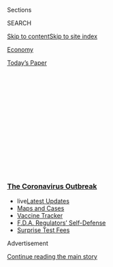 <div id="app">

<div>

<div>

<div>

<div class="NYTAppHideMasthead css-1q2w90k e1suatyy0">

<div class="section css-ui9rw0 e1suatyy2">

<div class="css-eph4ug er09x8g0">

<div class="css-6n7j50">

</div>

<span class="css-1dv1kvn">Sections</span>

<div class="css-10488qs">

<span class="css-1dv1kvn">SEARCH</span>

</div>

[Skip to content](#site-content)[Skip to site
index](#site-index)

</div>

<div id="masthead-section-label" class="css-1wr3we4 eaxe0e00">

[Economy](https://www.nytimes3xbfgragh.onion/section/business/economy)

</div>

<div class="css-10698na e1huz5gh0">

</div>

</div>

<div id="masthead-bar-one" class="section hasLinks css-15hmgas e1csuq9d3">

<div class="css-uqyvli e1csuq9d0">

</div>

<div class="css-1uqjmks e1csuq9d1">

</div>

<div class="css-9e9ivx">

[](https://myaccount.nytimes3xbfgragh.onion/auth/login?response_type=cookie&client_id=vi)

</div>

<div class="css-1bvtpon e1csuq9d2">

[Today’s
Paper](https://www.nytimes3xbfgragh.onion/section/todayspaper)

</div>

</div>

</div>

</div>

<div data-aria-hidden="false">

<div id="site-content" data-role="main">

<div>

<div class="css-1aor85t" style="opacity:0.000000001;z-index:-1;visibility:hidden">

<div class="css-1hqnpie">

<div class="css-epjblv">

<span class="css-17xtcya">[Economy](/section/business/economy)</span><span class="css-x15j1o">|</span><span class="css-fwqvlz">Small-Business
Failures Loom as Federal Aid Dries
Up</span>

</div>

<div class="css-k008qs">

<div class="css-1iwv8en">

<span class="css-18z7m18"></span>

<div>

</div>

</div>

<span class="css-1n6z4y">https://nyti.ms/2YSssJy</span>

<div class="css-1705lsu">

<div class="css-4xjgmj">

<div class="css-4skfbu" data-role="toolbar" data-aria-label="Social Media Share buttons, Save button, and Comments Panel with current comment count" data-testid="share-tools">

  - 
  - 
  - 
  - 
    
    <div class="css-6n7j50">
    
    </div>

  - 
  - 

</div>

</div>

</div>

</div>

</div>

</div>

<div class="css-13pd83m">

<div class="css-l9svim">

### [<span class="css-pa1jbp"><span class="css-1rxm0ex">The Coronavirus</span><span class="css-1rxm0ex"> Outbreak</span></span>](https://www.nytimes3xbfgragh.onion/news-event/coronavirus?name=styln-coronavirus-markets&region=TOP_BANNER&block=storyline_menu_recirc&action=click&pgtype=Article&impression_id=bad28bd0-f52f-11ea-ae45-8f05135d08e7&variant=undefined)

  - <span class="css-1qkutce"><span class="css-12clwdu">live</span>[Latest
    Updates](https://www.nytimes3xbfgragh.onion/2020/09/12/world/covid-19-coronavirus.html?name=styln-coronavirus-markets&region=TOP_BANNER&block=storyline_menu_recirc&action=click&pgtype=Article&impression_id=bad28bd1-f52f-11ea-ae45-8f05135d08e7&variant=undefined)</span>
  - <span class="css-1qkutce">[Maps and
    Cases](https://www.nytimes3xbfgragh.onion/interactive/2020/us/coronavirus-us-cases.html?name=styln-coronavirus-markets&region=TOP_BANNER&block=storyline_menu_recirc&action=click&pgtype=Article&impression_id=bad2b2e0-f52f-11ea-ae45-8f05135d08e7&variant=undefined)</span>
  - <span class="css-1qkutce">[Vaccine
    Tracker](https://www.nytimes3xbfgragh.onion/interactive/2020/science/coronavirus-vaccine-tracker.html?name=styln-coronavirus-markets&region=TOP_BANNER&block=storyline_menu_recirc&action=click&pgtype=Article&impression_id=bad2b2e1-f52f-11ea-ae45-8f05135d08e7&variant=undefined)</span>
  - <span class="css-1qkutce">[F.D.A. Regulators’
    Self-Defense](https://www.nytimes3xbfgragh.onion/2020/09/10/us/politics/fda-coronavirus-vaccine.html?name=styln-coronavirus-markets&region=TOP_BANNER&block=storyline_menu_recirc&action=click&pgtype=Article&impression_id=bad2b2e2-f52f-11ea-ae45-8f05135d08e7&variant=undefined)</span>
  - <span class="css-1qkutce">[Surprise Test
    Fees](https://www.nytimes3xbfgragh.onion/2020/09/09/upshot/coronavirus-surprise-test-fees.html?name=styln-coronavirus-markets&region=TOP_BANNER&block=storyline_menu_recirc&action=click&pgtype=Article&impression_id=bad2b2e3-f52f-11ea-ae45-8f05135d08e7&variant=undefined)</span>

</div>

</div>

<div id="top-wrapper" class="css-1sy8kpn">

<div id="top-slug" class="css-l9onyx">

Advertisement

</div>

[Continue reading the main
story](#after-top)

<div class="ad top-wrapper" style="text-align:center;height:100%;display:block;min-height:250px">

<div id="top" class="place-ad" data-position="top" data-size-key="top">

</div>

</div>

<div id="after-top">

</div>

</div>

<div>

<div id="sponsor-wrapper" class="css-1hyfx7x">

<div id="sponsor-slug" class="css-19vbshk">

Supported by

</div>

[Continue reading the main
story](#after-sponsor)

<div id="sponsor" class="ad sponsor-wrapper" style="text-align:center;height:100%;display:block">

</div>

<div id="after-sponsor">

</div>

</div>

<div class="css-186x18t">

</div>

<div class="css-1vkm6nb ehdk2mb0">

# Small-Business Failures Loom as Federal Aid Dries Up

</div>

Many owners face tough choices after a federal loan program and other
government moves to bolster the economy have run their course.

<div class="css-79elbk" data-testid="photoviewer-wrapper">

<div class="css-z3e15g" data-testid="photoviewer-wrapper-hidden">

</div>

<div class="css-1a48zt4 ehw59r15" data-testid="photoviewer-children">

![<span class="css-16f3y1r e13ogyst0" data-aria-hidden="true">Maurice
Brewster’s company shuttled tech workers to and from work in the Bay
Area. He has pursued new sources of revenue, but is not sure the
operation can survive beyond the end of the
year.</span><span class="css-cnj6d5 e1z0qqy90" itemprop="copyrightHolder"><span class="css-1ly73wi e1tej78p0">Credit...</span><span><span>Jamie
Cotten for The New York
Times</span></span></span>](https://static01.graylady3jvrrxbe.onion/images/2020/08/31/business/00virus-smallbiz-01/merlin_176284503_f8118d6e-5257-4b3a-87f2-aff29f6398fa-articleLarge.jpg?quality=75&auto=webp&disable=upscale)

</div>

</div>

<div class="css-18e8msd">

<div class="css-vp77d3 epjyd6m0">

<div class="css-hus3qt ey68jwv0" data-aria-hidden="true">

[![Ben
Casselman](https://static01.graylady3jvrrxbe.onion/images/2018/11/09/multimedia/author-ben-casselman/author-ben-casselman-thumbLarge.png
"Ben Casselman")](https://www.nytimes3xbfgragh.onion/by/ben-casselman)

</div>

<div class="css-1baulvz">

By [<span class="css-1baulvz last-byline" itemprop="name">Ben
Casselman</span>](https://www.nytimes3xbfgragh.onion/by/ben-casselman)

</div>

</div>

  - Sept. 1,
    2020

  - 
    
    <div class="css-4xjgmj">
    
    <div class="css-d8bdto" data-role="toolbar" data-aria-label="Social Media Share buttons, Save button, and Comments Panel with current comment count" data-testid="share-tools">
    
      - 
      - 
      - 
      - 
        
        <div class="css-6n7j50">
        
        </div>
    
      - 
      - 
    
    </div>
    
    </div>

</div>

</div>

<div class="section meteredContent css-1r7ky0e" name="articleBody" itemprop="articleBody">

<div class="css-1fanzo5 StoryBodyCompanionColumn">

<div class="css-53u6y8">

The United States faces a wave of small-business failures this fall if
the federal government does not provide a new round of financial
assistance — a prospect that economists warn would prolong the
recession, slow the recovery and perhaps enduringly reshape the American
business landscape.

As the pandemic drags on, it is threatening even well-established
businesses that were financially healthy before the crisis. If they shut
down or are severely weakened, it could accelerate corporate
consolidation and the dominance of the biggest companies.

Tens of thousands of restaurants, bars, retailers and other small
businesses have [already
closed](https://www.nytimes3xbfgragh.onion/2020/07/13/business/small-businesses-coronavirus.html).
But many more have survived, buoyed in part by billions of dollars in
government assistance to both businesses and their customers.

The [Paycheck Protection
Program](https://www.nytimes3xbfgragh.onion/2020/08/28/business/ppp-small-business-fraud-coronavirus.html)
provided hundreds of billions in loans and grants to help businesses
retain employees and meet other obligations. Billions more went to the
unemployed, in a $600 weekly supplement to state jobless benefits, and
to many households, through a $1,200 tax rebate — money available to
spend at local stores and restaurants.

</div>

</div>

<div class="css-1fanzo5 StoryBodyCompanionColumn">

<div class="css-53u6y8">

Now that aid is [largely
gone](https://www.nytimes3xbfgragh.onion/2020/08/06/business/small-businesses-relief-program-ending.html),
even as the economic recovery that took hold in the spring is [losing
momentum](https://www.nytimes3xbfgragh.onion/2020/08/25/business/american-airline-furlough-19000.html).
The fall will bring new challenges: Colder weather will curtail outdoor
dining and other weather-dependent adaptations that helped businesses
hang on in much of the country, and epidemiologists warn that the winter
could bring a surge in coronavirus cases.

As a result, many businesses face a stark choice: Do they try to hold on
through a winter that could bring new shutdowns and restrictions, with
no guarantee that sales will bounce back in the spring? Or do they [cut
their
losses](https://www.nytimes3xbfgragh.onion/2020/08/03/nyregion/nyc-small-businesses-closing-coronavirus.html)
while they have something to salvage?

For the Cheers Replica bar in Faneuil Hall in Boston, the answer was to
throw in the towel after nearly two decades in business.

“We just came to the conclusion, if we’re losing that much money in the
summertime, what’s the winter going to look like?” said Markus
Ripperger, president and chief executive of Hampshire House, the bar’s
parent company.

Many businesses that failed in the early weeks of the pandemic were
already struggling, had owners nearing retirement or were otherwise
likely to shut down in the next couple of years. Those closing down now
look different.

</div>

</div>

<div class="css-1fanzo5 StoryBodyCompanionColumn">

<div class="css-53u6y8">

Cheers was a longstanding, successful business with access to capital
and owners willing to invest to keep it going. But the bar, built to
resemble the one on the 1980s sitcom, depended heavily on tourist
traffic that collapsed during the
pandemic.

<div id="NYT_MAIN_CONTENT_1_REGION" class="css-9tf9ac">

<div>

<div id="styln-covid-updates-markets" class="section interactive-content interactive-size-medium css-1ftcdic">

<div class="css-17ih8de interactive-body">

<div id="styln-briefing-block">

<div class="briefing-block-header-section">

# [Latest Updates: The Coronavirus Outbreak and the Economy](https://www.nytimes3xbfgragh.onion/live/2020/09/11/business/stock-market-today-coronavirus?action=click&pgtype=Article&state=default&region=MAIN_CONTENT_1&context=storylines_live_updates)

</div>

<div class="briefing-block-lb-items">

<div class="briefing-block-update-time">

[23h
ago](https://www.nytimes3xbfgragh.onion/live/2020/09/11/business/stock-market-today-coronavirus?action=click&pgtype=Article&state=default&region=MAIN_CONTENT_1&context=storylines_live_updates#the-nyse-may-move-its-data-center-out-of-new-jersey-in-response-to-a-proposed-tax)

</div>

<div>

[The N.Y.S.E. may move its data center out of New Jersey in response to
a proposed
tax.](https://www.nytimes3xbfgragh.onion/live/2020/09/11/business/stock-market-today-coronavirus?action=click&pgtype=Article&state=default&region=MAIN_CONTENT_1&context=storylines_live_updates#the-nyse-may-move-its-data-center-out-of-new-jersey-in-response-to-a-proposed-tax)

</div>

<div class="briefing-block-update-time">

[26h
ago](https://www.nytimes3xbfgragh.onion/live/2020/09/11/business/stock-market-today-coronavirus?action=click&pgtype=Article&state=default&region=MAIN_CONTENT_1&context=storylines_live_updates#the-federal-budget-deficit-hit-3-trillion-as-of-august)

</div>

<div>

[The federal budget deficit hit $3 trillion as of
August.](https://www.nytimes3xbfgragh.onion/live/2020/09/11/business/stock-market-today-coronavirus?action=click&pgtype=Article&state=default&region=MAIN_CONTENT_1&context=storylines_live_updates#the-federal-budget-deficit-hit-3-trillion-as-of-august)

</div>

<div class="briefing-block-update-time">

[26h
ago](https://www.nytimes3xbfgragh.onion/live/2020/09/11/business/stock-market-today-coronavirus?action=click&pgtype=Article&state=default&region=MAIN_CONTENT_1&context=storylines_live_updates#warner-bros-pushes-the-release-of-wonder-woman-1984-to-christmas)

</div>

<div>

[Warner Bros. pushes the release of ‘Wonder Woman 1984’ to
Christmas.](https://www.nytimes3xbfgragh.onion/live/2020/09/11/business/stock-market-today-coronavirus?action=click&pgtype=Article&state=default&region=MAIN_CONTENT_1&context=storylines_live_updates#warner-bros-pushes-the-release-of-wonder-woman-1984-to-christmas)

</div>

</div>

<div class="briefing-block-footer">

<div class="briefing-block-footer-meta">

[See more
updates](https://www.nytimes3xbfgragh.onion/live/2020/09/11/business/stock-market-today-coronavirus?action=click&pgtype=Article&state=default&region=MAIN_CONTENT_1&context=storylines_live_updates)

</div>

<div class="briefing-block-briefinglinks">

<span>More live coverage:</span>
[Global](https://www.nytimes3xbfgragh.onion/2020/09/11/world/covid-19-coronavirus.html?action=click&pgtype=Article&state=default&region=MAIN_CONTENT_1&context=storylines_live_updates)

</div>

</div>

</div>

</div>

</div>

</div>

</div>

The company’s three other restaurants, which include the original Cheers
bar on Beacon Hill that was the inspiration for the show, remain in
business. But Mr. Ripperger said he was worried about what a winter
resurgence of the virus might mean.

</div>

</div>

<div class="css-79elbk" data-testid="photoviewer-wrapper">

<div class="css-z3e15g" data-testid="photoviewer-wrapper-hidden">

</div>

<div class="css-1a48zt4 ehw59r15" data-testid="photoviewer-children">

![<span class="css-16f3y1r e13ogyst0" data-aria-hidden="true">The owners
of the Cheers Replica bar in Boston, which depended heavily on tourist
traffic, have decided to close after nearly two decades in
business.</span><span class="css-cnj6d5 e1z0qqy90" itemprop="copyrightHolder"><span class="css-1ly73wi e1tej78p0">Credit...</span><span>Kayana
Szymczak for The New York
Times</span></span>](https://static01.graylady3jvrrxbe.onion/images/2020/08/31/business/00virus-smallbiz-02/merlin_176333601_0e64007c-0c9f-44f5-aab7-666c97dbb455-articleLarge.jpg?quality=75&auto=webp&disable=upscale)

</div>

</div>

<div class="css-1fanzo5 StoryBodyCompanionColumn">

<div class="css-53u6y8">

“We’re on life support now, and if we have to go through another
shutdown or more restrictions, it’s going to be even worse for a lot
more restaurants that are just barely scraping by,” he said.

On Friday, the Commerce Department reported that consumer spending [rose
only modestly in
July](https://www.bea.gov/news/2020/personal-income-and-outlays-july-2020)
after two months of resurgence and remained below pre-pandemic levels.
Economists warn that without the $600 a week in extra unemployment
insurance, spending is likely to slow further this fall.

Data from [Homebase](https://joinhomebase.com/data), which provides
time-management software to small businesses, shows that roughly 20
percent of businesses that were open in January are closed either
temporarily or permanently. The number of hours worked — a rough proxy
for revenues — is down by even more during what should be the year’s
busiest period. Both figures have stalled or turned down in recent
weeks.

Small businesses have grown more pessimistic as the pandemic has dragged
on. In late April, about a third of small businesses [surveyed by the
Census Bureau](https://portal.census.gov/pulse/data/) said they expected
it to take more than six months for business to return to normal. Four
months later, nearly half say so, and a further 7.5 percent say they do
not expect business ever to bounce back fully. About 5 percent say they
expect to close permanently in the next six months.

</div>

</div>

<div class="css-1fanzo5 StoryBodyCompanionColumn">

<div class="css-53u6y8">

The ultimate damage could be much greater. In a recent survey by the
National Federation of Independent Businesses, a small-business lobbying
group, 21 percent of small businesses said they would have to close if
conditions did not improve in the next six months. Other private-sector
surveys have found similar results.

Widespread business failures could cause lasting economic damage. Nearly
half of American employees work for businesses with staffs under 500,
meaning millions of jobs are at stake. And while new businesses would
inevitably spring up to replace those that close, that process will take
far longer than simply reopening existing businesses.

“The consequences to allowing a tidal wave of closures is we will make
every aspect of the recovery harder,” said John Lettieri, president and
chief executive of the Economic Innovation Group, a Washington research
organization.

There could also be longer-run implications. Despite high-profile
bankruptcies in the retail industry and other sectors, many large
corporations have been able to solidify their position during the
pandemic: demanding concessions from landlords, borrowing billions of
dollars at low interest rates and leveraging sophisticated supply chains
and distribution systems to reach suddenly homebound customers. Small
businesses, which usually have less access to credit and rely more
heavily on foot traffic, have been struggling to
survive.

</div>

</div>

<div class="css-79elbk" data-testid="photoviewer-wrapper">

<div class="css-z3e15g" data-testid="photoviewer-wrapper-hidden">

</div>

<div class="css-1a48zt4 ehw59r15" data-testid="photoviewer-children">

<div class="css-1xdhyk6 erfvjey0">

<span class="css-1ly73wi e1tej78p0">Image</span>

<div class="css-zjzyr8">

<div data-testid="lazyimage-container" style="height:257.1333333333334px">

</div>

</div>

</div>

<span class="css-16f3y1r e13ogyst0" data-aria-hidden="true">“I can
survive because I’m betting on another stimulus package,” said Candace
Combs, who runs the In-Symmetry Spa in San Francisco with her brother.
“But without that, we start to really
teeter.”</span><span class="css-cnj6d5 e1z0qqy90" itemprop="copyrightHolder"><span class="css-1ly73wi e1tej78p0">Credit...</span><span>Jamie
Cotten for The New York Times</span></span>

</div>

</div>

<div class="css-1fanzo5 StoryBodyCompanionColumn">

<div class="css-53u6y8">

The challenge has been particularly acute for Black-owned businesses,
which were more than twice as likely to close down in the early months
of the pandemic than small businesses over all, according to
[research](https://www.newyorkfed.org/medialibrary/media/smallbusiness/DoubleJeopardy_COVID19andBlackOwnedBusinesses)
from the Federal Reserve Bank of New York. Black-owned businesses were
more likely to be in areas hit hard by the virus, had less of a
financial cushion and were less likely to have established banking
relationships, which put them at a disadvantage in seeking loans under
the emergency Paycheck Protection Program in the critical first weeks
that the aid was available.

By the time they got access to the federal money, “many Black-owned
businesses were already out of business,” said Ron Busby, president and
chief executive of the U.S. Black Chambers. “We just couldn’t make it
that long.”

</div>

</div>

<div class="css-1fanzo5 StoryBodyCompanionColumn">

<div class="css-53u6y8">

Maurice Brewster is hanging on. He runs Mosaic Global Transportation, a
California company that was growing quickly before the pandemic running
the private buses that shuttled tech workers between their San Francisco
homes and their suburban office campuses.

Those campuses have been all but empty since March, and many companies
aren’t planning to bring workers back until next year. Other parts of
Mr. Brewster’s business — providing transportation for conventions, wine
tours and other events — are also suffering.

To survive, Mr. Brewster, who is Black, has slashed costs and sought new
lines of business, including delivering packages for Amazon — “anything
to get the vehicles moving and get some revenue coming in the door,” he
said.

Mr. Brewster says he is confident he can make it through the end of the
year. After that, he doesn’t know.

“You just can’t go a year unless you have just an endless pool of money
to sustain you until March or April of 2021,” he said. “A lot of us are
going to go out of business.”

Economists say there is time to limit the damage. Despite a rocky start,
the Paycheck Protection Program eventually paid out more than half a
trillion dollars in loans and probably saved many businesses from
failure, according to [research](https://www.nber.org/papers/w27623)
from economists at the University of Illinois and Harvard. But the
program lapsed in August, and if Congress doesn’t move soon to replace
it, the earlier effort could end up delaying failures rather than
preventing them.

Many experts still expect Democratic and Republican leaders to reach a
deal on an aid package that includes support for small businesses, but a
new, large-scale program seems increasingly unlikely.

</div>

</div>

<div class="css-1fanzo5 StoryBodyCompanionColumn">

<div class="css-53u6y8">

“Why didn’t we use the time that P.P.P. bought us to design the kind of
program that would be commensurate with the national challenge that
we’re facing?” Mr. Lettieri, of the Economic Innovation Group, asked.
“That’s all P.P.P. was. It was a mechanism to buy time. It was never
the long-term solution.”

A paycheck protection loan helped keep In-Symmetry Spa afloat early in
the pandemic. But the money is long gone, and the San Francisco spa
hasn’t been allowed to reopen. Nearby storefronts are boarded up, and
Candace Combs, who has run the spa with her brother for two decades,
said she doubted that many of those businesses were coming back.

“I can survive because I’m betting on another stimulus package,” Ms.
Combs said. “But without that, we start to really teeter.”

Jim Tankersley contributed reporting.

</div>

</div>

<div>

</div>

</div>

<div>

</div>

<div>

</div>

<div>

</div>

<div>

<div id="bottom-wrapper" class="css-1ede5it">

<div id="bottom-slug" class="css-l9onyx">

Advertisement

</div>

[Continue reading the main
story](#after-bottom)

<div id="bottom" class="ad bottom-wrapper" style="text-align:center;height:100%;display:block;min-height:90px">

</div>

<div id="after-bottom">

</div>

</div>

</div>

</div>

</div>

## Site Index

<div>

</div>

## Site Information Navigation

  - [© <span>2020</span> <span>The New York Times
    Company</span>](https://help.nytimes3xbfgragh.onion/hc/en-us/articles/115014792127-Copyright-notice)

<!-- end list -->

  - [NYTCo](https://www.nytco.com/)
  - [Contact
    Us](https://help.nytimes3xbfgragh.onion/hc/en-us/articles/115015385887-Contact-Us)
  - [Work with us](https://www.nytco.com/careers/)
  - [Advertise](https://nytmediakit.com/)
  - [T Brand Studio](http://www.tbrandstudio.com/)
  - [Your Ad
    Choices](https://www.nytimes3xbfgragh.onion/privacy/cookie-policy#how-do-i-manage-trackers)
  - [Privacy](https://www.nytimes3xbfgragh.onion/privacy)
  - [Terms of
    Service](https://help.nytimes3xbfgragh.onion/hc/en-us/articles/115014893428-Terms-of-service)
  - [Terms of
    Sale](https://help.nytimes3xbfgragh.onion/hc/en-us/articles/115014893968-Terms-of-sale)
  - [Site
    Map](https://spiderbites.nytimes3xbfgragh.onion)
  - [Help](https://help.nytimes3xbfgragh.onion/hc/en-us)
  - [Subscriptions](https://www.nytimes3xbfgragh.onion/subscription?campaignId=37WXW)

</div>

</div>

</div>

</div>
